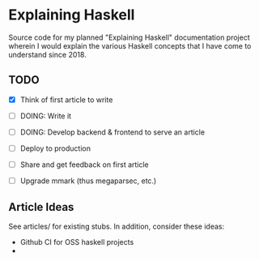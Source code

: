 # Explaining Haskell

Source code for my planned "Explaining Haskell" documentation project wherein I
would explain the various Haskell concepts that I have come to understand since
2018.

## TODO

- [x] Think of first article to write
- [ ] DOING: Write it
- [ ] DOING: Develop backend & frontend to serve an article
- [ ] Deploy to production
- [ ] Share and get feedback on first article

- [ ] Upgrade mmark (thus megaparsec, etc.)

## Article Ideas

See articles/ for existing stubs. In addition, consider these ideas:

- Github CI for OSS haskell projects
-
